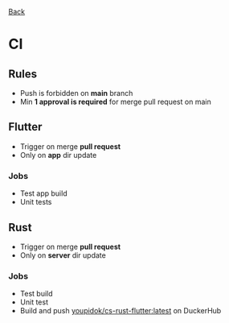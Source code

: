 [Back](../readme.md)

# CI

## Rules
- Push is forbidden on **main** branch
- Min **1 approval is required** for merge pull request on main

## Flutter
- Trigger on merge **pull request**
- Only on **app** dir update

### Jobs
- Test app build
- Unit tests

## Rust
- Trigger on merge **pull request**
- Only on **server** dir update

### Jobs
- Test build
- Unit test
- Build and push [youpidok/cs-rust-flutter:latest](https://hub.docker.com/repository/docker/youpidok/cs-rust-flutter/general) on DuckerHub
